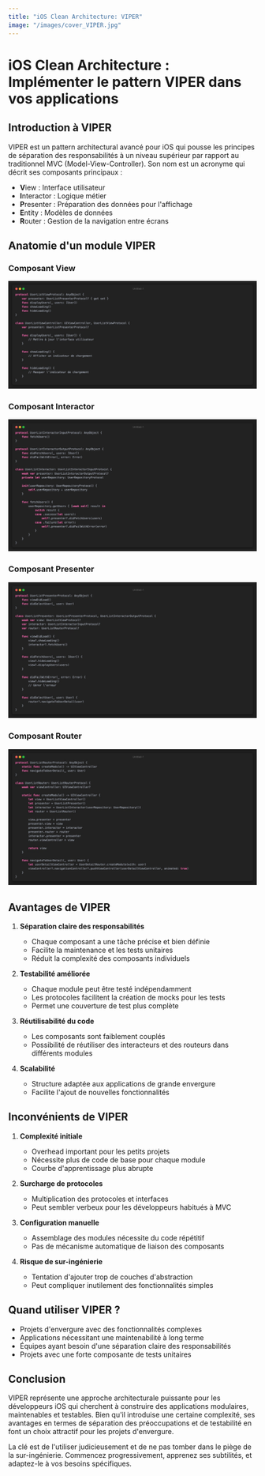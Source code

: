 ```yaml
---
title: "iOS Clean Architecture: VIPER"
image: "/images/cover_VIPER.jpg"
---
```


# iOS Clean Architecture : Implémenter le pattern VIPER dans vos applications

## Introduction à VIPER

VIPER est un pattern architectural avancé pour iOS qui pousse les principes de séparation des responsabilités à un niveau supérieur par rapport au traditionnel MVC (Model-View-Controller). Son nom est un acronyme qui décrit ses composants principaux :

- **V**iew : Interface utilisateur
- **I**nteractor : Logique métier
- **P**resenter : Préparation des données pour l'affichage
- **E**ntity : Modèles de données
- **R**outer : Gestion de la navigation entre écrans

## Anatomie d'un module VIPER

### Composant View


![Code Swift](images/VIPER_Architecture_screenshot_1.jpg)



### Composant Interactor


![Code Swift](images/VIPER_Architecture_screenshot_2.jpg)



### Composant Presenter


![Code Swift](images/VIPER_Architecture_screenshot_3.jpg)



### Composant Router


![Code Swift](images/VIPER_Architecture_screenshot_4.jpg)



## Avantages de VIPER

1. **Séparation claire des responsabilités**
   - Chaque composant a une tâche précise et bien définie
   - Facilite la maintenance et les tests unitaires
   - Réduit la complexité des composants individuels

2. **Testabilité améliorée**
   - Chaque module peut être testé indépendamment
   - Les protocoles facilitent la création de mocks pour les tests
   - Permet une couverture de test plus complète

3. **Réutilisabilité du code**
   - Les composants sont faiblement couplés
   - Possibilité de réutiliser des interacteurs et des routeurs dans différents modules

4. **Scalabilité**
   - Structure adaptée aux applications de grande envergure
   - Facilite l'ajout de nouvelles fonctionnalités

## Inconvénients de VIPER

1. **Complexité initiale**
   - Overhead important pour les petits projets
   - Nécessite plus de code de base pour chaque module
   - Courbe d'apprentissage plus abrupte

2. **Surcharge de protocoles**
   - Multiplication des protocoles et interfaces
   - Peut sembler verbeux pour les développeurs habitués à MVC

3. **Configuration manuelle**
   - Assemblage des modules nécessite du code répétitif
   - Pas de mécanisme automatique de liaison des composants

4. **Risque de sur-ingénierie**
   - Tentation d'ajouter trop de couches d'abstraction
   - Peut compliquer inutilement des fonctionnalités simples

## Quand utiliser VIPER ?

- Projets d'envergure avec des fonctionnalités complexes
- Applications nécessitant une maintenabilité à long terme
- Équipes ayant besoin d'une séparation claire des responsabilités
- Projets avec une forte composante de tests unitaires

## Conclusion

VIPER représente une approche architecturale puissante pour les développeurs iOS qui cherchent à construire des applications modulaires, maintenables et testables. Bien qu'il introduise une certaine complexité, ses avantages en termes de séparation des préoccupations et de testabilité en font un choix attractif pour les projets d'envergure.

La clé est de l'utiliser judicieusement et de ne pas tomber dans le piège de la sur-ingénierie. Commencez progressivement, apprenez ses subtilités, et adaptez-le à vos besoins spécifiques.